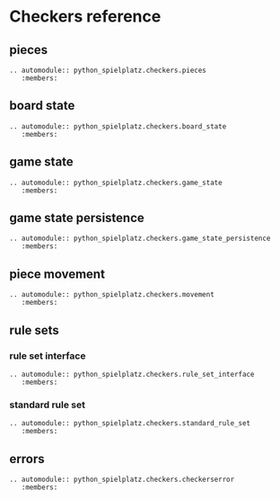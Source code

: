 # Checkers reference

## pieces

```{eval-rst}
.. automodule:: python_spielplatz.checkers.pieces
   :members:
```

## board state

```{eval-rst}
.. automodule:: python_spielplatz.checkers.board_state
   :members:
```

## game state

```{eval-rst}
.. automodule:: python_spielplatz.checkers.game_state
   :members:
```

## game state persistence

```{eval-rst}
.. automodule:: python_spielplatz.checkers.game_state_persistence
   :members:
```

## piece movement

```{eval-rst}
.. automodule:: python_spielplatz.checkers.movement
   :members:
```

## rule sets

### rule set interface

```{eval-rst}
.. automodule:: python_spielplatz.checkers.rule_set_interface
   :members:
```

### standard rule set

```{eval-rst}
.. automodule:: python_spielplatz.checkers.standard_rule_set
   :members:
```

## errors

```{eval-rst}
.. automodule:: python_spielplatz.checkers.checkerserror
   :members:
```
